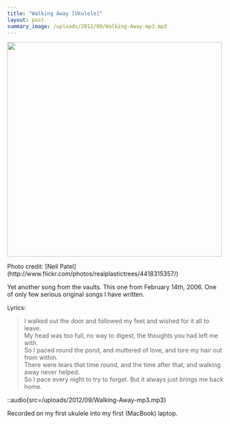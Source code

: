 ```yaml
---
title: "Walking Away [Ukulele]"
layout: post
summary_image: /uploads/2012/09/Walking-Away-mp3.mp3
---
```


<div id="attachment_1191" style="width: 510px" class="wp-caption alignnone"><a href="/uploads/2012/09/4418315357_78878f2695_o.jpg"><img class="size-large wp-image-1191" title="4418315357_78878f2695_o" src="/uploads/2012/09/4418315357_78878f2695_o-500x500.jpg" alt="" width="500" height="500" /></a><p class="wp-caption-text">Photo credit: [Neil Patel](http://www.flickr.com/photos/realplastictrees/4418315357/)</p></div>

Yet another song from the vaults. This one from February 14th, 2006. One of only few serious original songs I have written.

Lyrics:
> I walked out the door and followed my feet and wished for it all to leave.  
> My head was too full, no way to digest, the thoughts you had left me with.  
> So I paced round the pond, and muttered of love, and tore my hair out from within.  
> There were tears that time round, and the time after that, and walking away never helped.  
> So I pace every night to try to forget. But it always just brings me back home.  

::audio{src=/uploads/2012/09/Walking-Away-mp3.mp3}

Recorded on my first ukulele into my first (MacBook) laptop.
